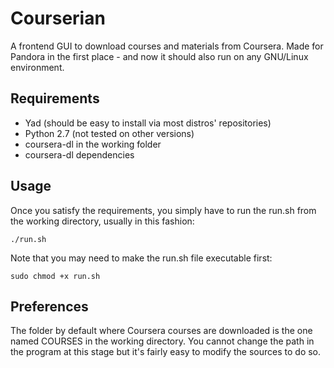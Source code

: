 Courserian
==========

A frontend GUI to download courses and materials from Coursera. 
Made for Pandora in the first place - and now it should also run on any GNU/Linux environment.

## Requirements

*  Yad (should be easy to install via most distros' repositories)
*  Python 2.7 (not tested on other versions)
*  coursera-dl in the working folder
*  coursera-dl dependencies

## Usage

Once you satisfy the requirements, you simply have to run the run.sh from the working directory, usually in this fashion: 

    ./run.sh 

Note that you may need to make the run.sh file executable first: 

    sudo chmod +x run.sh
    
## Preferences

The folder by default where Coursera courses are downloaded is the one named COURSES in the working directory. You cannot change the path in the program at this stage but it's fairly easy to modify the sources to do so. 

